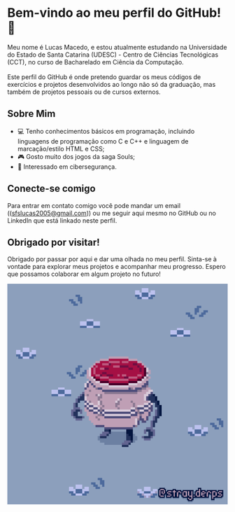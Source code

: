 # Bem-vindo ao meu perfil do GitHub! 👋

Meu nome é Lucas Macedo, e estou atualmente estudando na Universidade do Estado de Santa Catarina (UDESC) - Centro de Ciências Tecnológicas (CCT), no curso de Bacharelado em Ciência da Computação.<br> <br>
Este perfil do GitHub é onde pretendo guardar os meus códigos de exercícios e projetos desenvolvidos ao longo não só da graduação, mas também de projetos pessoais ou de cursos externos.

## Sobre Mim

- 💻 Tenho conhecimentos básicos em programação, incluindo linguagens de programação como C e C++ e linguagem de marcação/estilo HTML e CSS;
- 🎮 Gosto muito dos jogos da saga Souls;
- 🔐 Interessado em cibersegurança.

## Conecte-se comigo

Para entrar em contato comigo você pode mandar um email (([sfslucas2005@gmail.com](mailto:sfslucas2005@gmail.com))) ou me seguir aqui mesmo no GitHub ou no LinkedIn que está linkado neste perfil.

## Obrigado por visitar!

Obrigado por passar por aqui e dar uma olhada no meu perfil. Sinta-se à vontade para explorar meus projetos e acompanhar meu progresso. Espero que possamos colaborar em algum projeto no futuro!

![](pot.gif)
